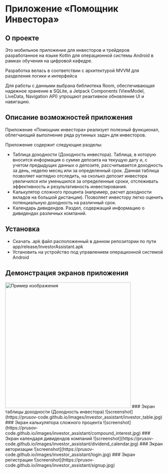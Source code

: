 # Приложение «Помощник Инвестора»
## О проекте
Это мобильное приложение для инвесторов и трейдеров разработанное на языке Kotlin для операционной системы Android в рамках обучения на цифровой кафедре. 

Разработка велась в соответствии с архитектурой MVVM для разделения логики и интерфейса

Для работы с данными выбрана библиотека Room, обеспечивающая
надежное хранение в SQLite, а Jetpack Components (ViewModel, LiveData, Navigation API) упрощают реактивное
обновление UI и навигацию. 
## Описание возможностей приложения
Приложение «Помощник инвестора» реализует полезный функционал, облегчающий выполнение ряда рутинных задач для инвесторов.

Приложение содержит следующие разделы:

- Таблица доходности (Доходность инвестора). Таблица, в которую вносится информация о сумме депозита на текущую дату и, с учетом предыдущих данных о депозите, рассчитывается доходность за день, неделю  месяц или за определенный срок. Данная таблица позволяет наглядно отследить, на сколько депозит инвестора увеличился или уменьшился за определенные сроки, отслеживать эффективность и результативность инвестирования.
- Калькулятор сложного процента (например, расчет доходности вкладов на большой дистанции). Позволяет инвестору легко оценить потенциальную доходность на различный срок.
- Календарь дивидендов. Раздел, содержащий информацию о дивидендах различных компаний.
## Установка
- Скачать .apk файл расположенный в данном репозитории по пути app/release/InvestorAssistant.apk
- Установить на устройство под управлением операционной системой Android
## Демонстрация экранов приложения
<img src="https://prusov-code.github.io/images/investor_assistant/investor_table.jpg" alt="Пример изображения" width="400"/>
### Экран таблицы доходности (Доходность инвестора)
![screenshot](https://prusov-code.github.io/images/investor_assistant/investor_table.jpg)
### Экран калькулятора сложного процента
![screenshot](https://prusov-code.github.io/images/investor_assistant/compound_interest.jpg)
### Экран календаря дивидендов компаний
![screenshot](https://prusov-code.github.io/images/investor_assistant/dividend_calendar.jpg)
### Экран авторизации
![screenshot](https://prusov-code.github.io/images/investor_assistant/login.jpg)
### Экран регистрации
![screenshot](https://prusov-code.github.io/images/investor_assistant/signup.jpg)

